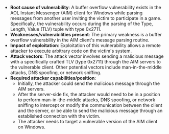 - **Root cause of vulnerability**: A buffer overflow vulnerability exists in the AOL Instant Messenger (AIM) client for Windows while parsing messages from another user inviting the victim to participate in a game. Specifically, the vulnerability occurs during the parsing of the Type, Length, Value (TLV) tuple with type 0x2711.
- **Weaknesses/vulnerabilities present**: The primary weakness is a buffer overflow vulnerability in the AIM client's message parsing routine.
- **Impact of exploitation**: Exploitation of this vulnerability allows a remote attacker to execute arbitrary code on the victim's system.
- **Attack vectors**: The attack vector involves sending a malicious message with a specifically crafted TLV (type 0x2711) through the AIM servers to the vulnerable client. Other potential vectors include man-in-the-middle attacks, DNS spoofing, or network sniffing.
- **Required attacker capabilities/position**:
    - Initially, the attacker could send the malicious message through the AIM servers.
    - After the server-side fix, the attacker would need to be in a position to perform man-in-the-middle attacks, DNS spoofing, or network sniffing to intercept or modify the communication between the client and the server, or be able to send the malicious message through an established connection with the victim.
    - The attacker needs to target a vulnerable version of the AIM client on Windows.